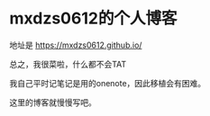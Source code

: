 # mxdzs0612的个人博客

地址是 https://mxdzs0612.github.io/

总之，我很菜啦，什么都不会TAT

我自己平时记笔记是用的onenote，因此移植会有困难。

这里的博客就慢慢写吧。
